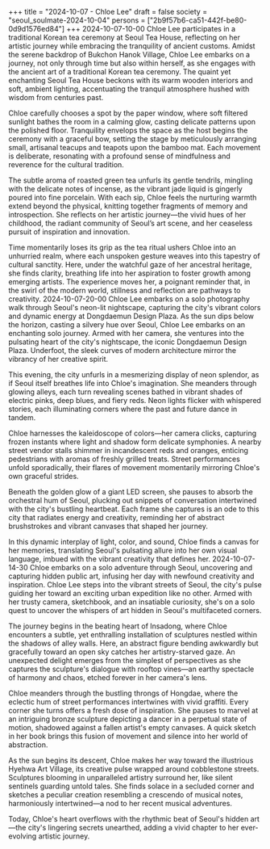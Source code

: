 +++
title = "2024-10-07 - Chloe Lee"
draft = false
society = "seoul_soulmate-2024-10-04"
persons = ["2b9f57b6-ca51-442f-be80-0d9d1576ed84"]
+++
2024-10-07-10-00
Chloe Lee participates in a traditional Korean tea ceremony at Seoul Tea House, reflecting on her artistic journey while embracing the tranquility of ancient customs.
Amidst the serene backdrop of Bukchon Hanok Village, Chloe Lee embarks on a journey, not only through time but also within herself, as she engages with the ancient art of a traditional Korean tea ceremony. The quaint yet enchanting Seoul Tea House beckons with its warm wooden interiors and soft, ambient lighting, accentuating the tranquil atmosphere hushed with wisdom from centuries past.

Chloe carefully chooses a spot by the paper window, where soft filtered sunlight bathes the room in a calming glow, casting delicate patterns upon the polished floor. Tranquility envelops the space as the host begins the ceremony with a graceful bow, setting the stage by meticulously arranging small, artisanal teacups and teapots upon the bamboo mat. Each movement is deliberate, resonating with a profound sense of mindfulness and reverence for the cultural tradition.

The subtle aroma of roasted green tea unfurls its gentle tendrils, mingling with the delicate notes of incense, as the vibrant jade liquid is gingerly poured into fine porcelain. With each sip, Chloe feels the nurturing warmth extend beyond the physical, knitting together fragments of memory and introspection. She reflects on her artistic journey—the vivid hues of her childhood, the radiant community of Seoul’s art scene, and her ceaseless pursuit of inspiration and innovation.

Time momentarily loses its grip as the tea ritual ushers Chloe into an unhurried realm, where each unspoken gesture weaves into this tapestry of cultural sanctity. Here, under the watchful gaze of her ancestral heritage, she finds clarity, breathing life into her aspiration to foster growth among emerging artists. The experience moves her, a poignant reminder that, in the swirl of the modern world, stillness and reflection are pathways to creativity.
2024-10-07-20-00
Chloe Lee embarks on a solo photography walk through Seoul's neon-lit nightscape, capturing the city's vibrant colors and dynamic energy at Dongdaemun Design Plaza.
As the sun dips below the horizon, casting a silvery hue over Seoul, Chloe Lee embarks on an enchanting solo journey. Armed with her camera, she ventures into the pulsating heart of the city's nightscape, the iconic Dongdaemun Design Plaza. Underfoot, the sleek curves of modern architecture mirror the vibrancy of her creative spirit.

This evening, the city unfurls in a mesmerizing display of neon splendor, as if Seoul itself breathes life into Chloe's imagination. She meanders through glowing alleys, each turn revealing scenes bathed in vibrant shades of electric pinks, deep blues, and fiery reds. Neon lights flicker with whispered stories, each illuminating corners where the past and future dance in tandem.

Chloe harnesses the kaleidoscope of colors—her camera clicks, capturing frozen instants where light and shadow form delicate symphonies. A nearby street vendor stalls shimmer in incandescent reds and oranges, enticing pedestrians with aromas of freshly grilled treats. Street performances unfold sporadically, their flares of movement momentarily mirroring Chloe's own graceful strides.

Beneath the golden glow of a giant LED screen, she pauses to absorb the orchestral hum of Seoul, plucking out snippets of conversation intertwined with the city's bustling heartbeat. Each frame she captures is an ode to this city that radiates energy and creativity, reminding her of abstract brushstrokes and vibrant canvases that shaped her journey.

In this dynamic interplay of light, color, and sound, Chloe finds a canvas for her memories, translating Seoul's pulsating allure into her own visual language, imbued with the vibrant creativity that defines her.
2024-10-07-14-30
Chloe embarks on a solo adventure through Seoul, uncovering and capturing hidden public art, infusing her day with newfound creativity and inspiration.
Chloe Lee steps into the vibrant streets of Seoul, the city's pulse guiding her toward an exciting urban expedition like no other. Armed with her trusty camera, sketchbook, and an insatiable curiosity, she's on a solo quest to uncover the whispers of art hidden in Seoul's multifaceted corners. 

The journey begins in the beating heart of Insadong, where Chloe encounters a subtle, yet enthralling installation of sculptures nestled within the shadows of alley walls. Here, an abstract figure bending awkwardly but gracefully toward an open sky catches her artistry-starved gaze. An unexpected delight emerges from the simplest of perspectives as she captures the sculpture's dialogue with rooftop vines—an earthy spectacle of harmony and chaos, etched forever in her camera's lens. 

Chloe meanders through the bustling throngs of Hongdae, where the eclectic hum of street performances intertwines with vivid graffiti. Every corner she turns offers a fresh dose of inspiration. She pauses to marvel at an intriguing bronze sculpture depicting a dancer in a perpetual state of motion, shadowed against a fallen artist's empty canvases. A quick sketch in her book brings this fusion of movement and silence into her world of abstraction. 

As the sun begins its descent, Chloe makes her way toward the illustrious Hyehwa Art Village, its creative pulse wrapped around cobblestone streets. Sculptures blooming in unparalleled artistry surround her, like silent sentinels guarding untold tales. She finds solace in a secluded corner and sketches a peculiar creation resembling a crescendo of musical notes, harmoniously intertwined—a nod to her recent musical adventures. 

Today, Chloe's heart overflows with the rhythmic beat of Seoul's hidden art—the city's lingering secrets unearthed, adding a vivid chapter to her ever-evolving artistic journey.

